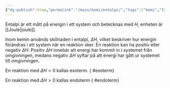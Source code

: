 ```yaml
---
{"dg-publish":true,"permalink":"/main/kemi/entalpi/","tags":["kemi","fysik"]}
---
```


Entalpi är ett mått på energin i ett system och betecknas med $H$, enheten är [[Joule\|joule]].

Inom kemin används skillnaden i entalpi, $\Delta H$, vilket beskriver hur energin förändras i ett system när en reaktion sker.
En reaktion kan ha positiv eller negativ $\Delta H$. Positiv $\Delta H$ innebär att energi har kommit in i systemet från omgivningen, medans negativ $\Delta H$ syftar på att energi har gått ur systemet till omgivningen.

En reaktion med $\Delta H<0$ kallas exoterm.
{ #exoterm}


En reaktion med $\Delta H>0$ kallas endoterm
{ #endoterm}
